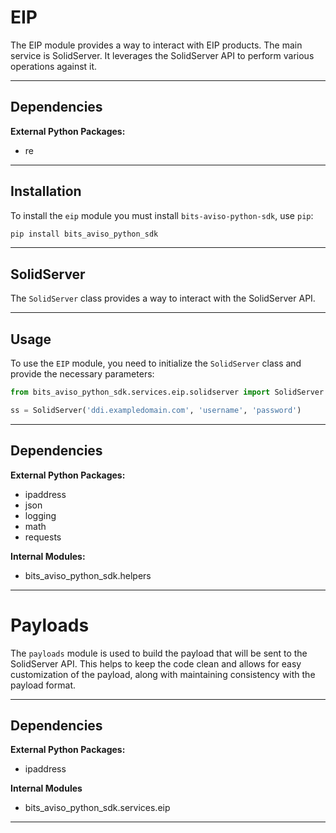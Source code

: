 # EIP
The EIP module provides a way to interact with EIP products.
The main service is SolidServer. It leverages the SolidServer API to perform various operations against it.

---

## Dependencies

**External Python Packages:**

- re

---

## Installation

To install the `eip` module you must install `bits-aviso-python-sdk`, use `pip`:

```sh
pip install bits_aviso_python_sdk
```

---

## SolidServer

The `SolidServer` class provides a way to interact with the SolidServer API.

---

## Usage

To use the `EIP` module, you need to initialize the `SolidServer` class and provide the necessary parameters:

```python
from bits_aviso_python_sdk.services.eip.solidserver import SolidServer

ss = SolidServer('ddi.exampledomain.com', 'username', 'password')
```

---

## Dependencies

**External Python Packages:**

- ipaddress
- json
- logging
- math
- requests

**Internal Modules:**

- bits_aviso_python_sdk.helpers

---

# Payloads

The `payloads` module is used to build the payload that will be sent to the SolidServer API.
This helps to keep the code clean and allows for easy customization of the payload, along with maintaining consistency with the payload format.

---

## Dependencies

**External Python Packages:**

- ipaddress

**Internal Modules**

- bits_aviso_python_sdk.services.eip

---
